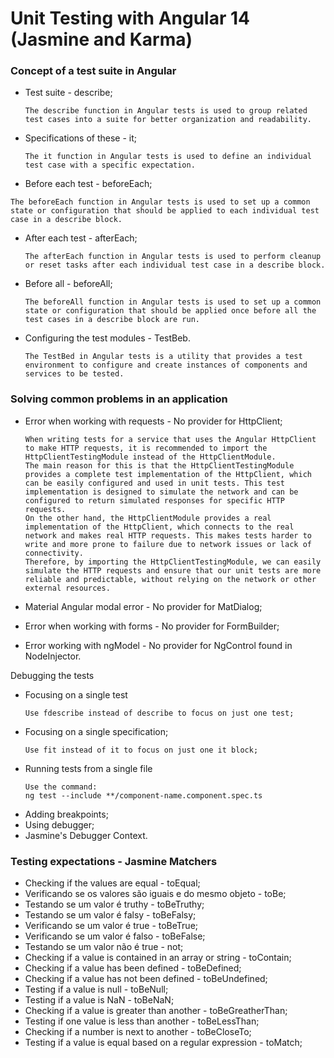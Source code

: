 # Unit Testing with Angular 14 (Jasmine and Karma)

### Concept of a test suite in Angular
- Test suite - describe;
  ```
  The describe function in Angular tests is used to group related test cases into a suite for better organization and readability.
  ```
- Specifications of these - it;
  ```
  The it function in Angular tests is used to define an individual test case with a specific expectation.
  ```
- Before each test - beforeEach;
 ```
 The beforeEach function in Angular tests is used to set up a common state or configuration that should be applied to each individual test case in a describe block.
 ```
- After each test - afterEach;
  ```
  The afterEach function in Angular tests is used to perform cleanup or reset tasks after each individual test case in a describe block.
  ```
- Before all - beforeAll;
  ```
  The beforeAll function in Angular tests is used to set up a common state or configuration that should be applied once before all the test cases in a describe block are run.
  ```
- Configuring the test modules - TestBeb.
  ```
  The TestBed in Angular tests is a utility that provides a test environment to configure and create instances of components and services to be tested.
  ```
### Solving common problems in an application
- Error when working with requests - No provider for HttpClient;
  
  ```
  When writing tests for a service that uses the Angular HttpClient to make HTTP requests, it is recommended to import the HttpClientTestingModule instead of the HttpClientModule.
  The main reason for this is that the HttpClientTestingModule provides a complete test implementation of the HttpClient, which can be easily configured and used in unit tests. This test implementation is designed to simulate the network and can be configured to return simulated responses for specific HTTP requests.
  On the other hand, the HttpClientModule provides a real implementation of the HttpClient, which connects to the real network and makes real HTTP requests. This makes tests harder to write and more prone to failure due to network issues or lack of connectivity.
  Therefore, by importing the HttpClientTestingModule, we can easily simulate the HTTP requests and ensure that our unit tests are more reliable and predictable, without relying on the network or other external resources.

- Material Angular modal error - No provider for MatDialog;
- Error when working with forms - No provider for FormBuilder;
- Error working with ngModel - No provider for NgControl found in NodeInjector.

Debugging the tests
- Focusing on a single test 
  ```
  Use fdescribe instead of describe to focus on just one test;
- Focusing on a single specification;
  ```
  Use fit instead of it to focus on just one it block;
- Running tests from a single file 
  ```
  Use the command:
  ng test --include **/component-name.component.spec.ts
- Adding breakpoints;
- Using debugger;
- Jasmine's Debugger Context.


### Testing expectations - Jasmine Matchers
- Checking if the values are equal - toEqual;
- Verificando se os valores são iguais e do mesmo objeto - toBe;
- Testando se um valor é truthy - toBeTruthy;
- Testando se um valor é falsy - toBeFalsy;
- Verificando se um valor é true - toBeTrue;
- Verificando se um valor é falso -  toBeFalse;
- Testando se um valor não é true - not;
- Checking if a value is contained in an array or string - toContain;
- Checking if a value has been defined - toBeDefined;
- Checking if a value has not been defined - toBeUndefined;
- Testing if a value is null - toBeNull;
- Testing if a value is NaN - toBeNaN;
- Checking if a value is greater than another - toBeGreatherThan;
- Testing if one value is less than another - toBeLessThan;
- Checking if a number is next to another - toBeCloseTo;
- Testing if a value is equal based on a regular expression - toMatch;